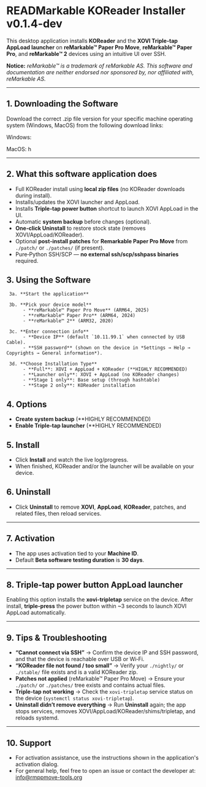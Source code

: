 # READMarkable KOReader Installer v0.1.4-dev

This desktop application installs **KOReader** and the **XOVI Triple-tap AppLoad launcher** on **reMarkable™ Paper Pro Move**, **reMarkable™ Paper Pro**, and **reMarkable™ 2** devices using an intuitive UI over SSH.

**Notice:** *reMarkable™ is a trademark of reMarkable AS. This software and documentation are neither endorsed nor sponsored by, nor affiliated with, reMarkable AS.*

---

## 1. Downloading the Software

Download the correct .zip file version for your specific machine operating system (Windows, MacOS) from the following download links:

Windows:  

MacOS:    h

---

## 2. What this software application does

- Full KOReader install using **local zip files** (no KOReader downloads during install).
- Installs/updates the XOVI launcher and AppLoad.
- Installs **Triple‑tap power button** shortcut to launch XOVI AppLoad in the UI.
- Automatic **system backup** before changes (optional).
- **One‑click Uninstall** to restore stock state (removes XOVI/AppLoad/KOReader).
- Optional **post‑install patches** for **Remarkable Paper Pro Move** from `./patch/` or `./patches/` (if present).
- Pure‑Python SSH/SCP — **no external ssh/scp/sshpass binaries** required.



## 3. Using the Software

     3a. **Start the application**

     3b. **Pick your device model**
          - **reMarkable™ Paper Pro Move** (ARM64, 2025)
          - **reMarkable™ Paper Pro** (ARM64, 2024)
          - **reMarkable™ 2** (ARM32, 2020)

     3c. **Enter connection info**
          - **Device IP** (default `10.11.99.1` when connected by USB Cable).
          - **SSH password** (shown on the device in *Settings → Help → Copyrights → General information*).

     3d. **Choose Installation Type**
          - **Full**: XOVI + AppLoad + KOReader (**HIGHLY RECOMMENDED)
          - **Launcher only**: XOVI + AppLoad (no KOReader changes)
          - **Stage 1 only**: Base setup (through hashtable)
          - **Stage 2 only**: KOReader installation

## 4. **Options**
   - **Create system backup** (**HIGHLY RECOMMENDED)
   - **Enable Triple‑tap launcher** (**HIGHLY RECOMMENDED)

## 5. **Install**
   - Click **Install** and watch the live log/progress.
   - When finished, KOReader and/or the launcher will be available on your device.

## 6. **Uninstall**
   - Click **Uninstall** to remove **XOVI**, **AppLoad**, **KOReader**, patches, and related files, then reload services.

---

## 7.  Activation

- The app uses activation tied to your **Machine ID**.
- Default **Beta software testing duration** is **30 days**.

---

## 8. Triple‑tap power button AppLoad launcher

Enabling this option installs the **xovi‑tripletap** service on the device. After install, **triple‑press** the power button within ~3 seconds to launch XOVI AppLoad automatically.

---

## 9. Tips & Troubleshooting

- **“Cannot connect via SSH”** → Confirm the device IP and SSH password, and that the device is reachable over USB or Wi‑Fi.
- **“KOReader file not found / too small”** → Verify your `./nightly/` or `./stable/` file exists and is a valid KOReader zip.
- **Patches not applied** (reMarkable™ Paper Pro Move) → Ensure your `./patch/` or `./patches/` tree exists and contains actual files.
- **Triple‑tap not working** → Check the `xovi-tripletap` service status on the device (`systemctl status xovi-tripletap`).
- **Uninstall didn’t remove everything** → Run **Uninstall** again; the app stops services, removes XOVI/AppLoad/KOReader/shims/tripletap, and reloads systemd.

---

## 10. Support

- For activation assistance, use the instructions shown in the application's activation dialog.
- For general help, feel free to open an issue or contact the developer at: info@rmppmove-tools.org
